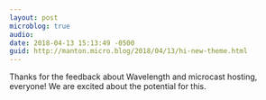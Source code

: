 ```yaml
---
layout: post
microblog: true
audio: 
date: 2018-04-13 15:13:49 -0500
guid: http://manton.micro.blog/2018/04/13/hi-new-theme.html
---
```

Thanks for the feedback about Wavelength and microcast hosting, everyone! We are excited about the potential for this.
